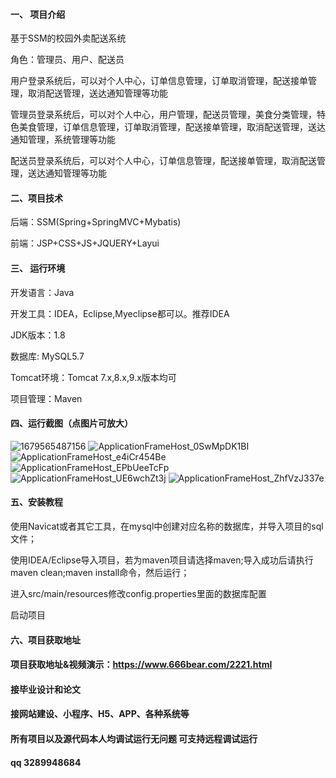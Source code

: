 

#### 一、 项目介绍
基于SSM的校园外卖配送系统

角色：管理员、用户、配送员

用户登录系统后，可以对个人中心，订单信息管理，订单取消管理，配送接单管理，取消配送管理，送达通知管理等功能

管理员登录系统后，可以对个人中心，用户管理，配送员管理，美食分类管理，特色美食管理，订单信息管理，订单取消管理，配送接单管理，取消配送管理，送达通知管理，系统管理等功能

配送员登录系统后，可以对个人中心，订单信息管理，配送接单管理，取消配送管理，送达通知管理等功能

#### 二、项目技术
后端：SSM(Spring+SpringMVC+Mybatis)

前端：JSP+CSS+JS+JQUERY+Layui
#### 三、 运行环境
开发语言：Java

开发工具：IDEA，Eclipse,Myeclipse都可以。推荐IDEA

JDK版本：1.8

数据库: MySQL5.7

Tomcat环境：Tomcat 7.x,8.x,9.x版本均可

项目管理：Maven

#### 四、运行截图（点图片可放大）
![1679565487156](https://github.com/666bears/takeaway/assets/143094776/b157ab5e-41ee-4d48-a557-de9345af8846)
![ApplicationFrameHost_0SwMpDK1BI](https://github.com/666bears/takeaway/assets/143094776/59dcdedc-f213-498f-b60e-400b9b01b6f6)
![ApplicationFrameHost_e4iCr454Be](https://github.com/666bears/takeaway/assets/143094776/8252662e-e7f1-4ae7-b2ed-8d28c38dde5b)
![ApplicationFrameHost_EPbUeeTcFp](https://github.com/666bears/takeaway/assets/143094776/40b6cb08-1e41-4f3a-bf7e-7a974730872c)
![ApplicationFrameHost_UE6wchZt3j](https://github.com/666bears/takeaway/assets/143094776/1deed59b-52b9-4764-bab5-dc3fce688e15)
![ApplicationFrameHost_ZhfVzJ337e](https://github.com/666bears/takeaway/assets/143094776/4ba8aecf-a0d3-418a-b176-c02813ef19ee)


#### 五、安装教程
使用Navicat或者其它工具，在mysql中创建对应名称的数据库，并导入项目的sql文件；

使用IDEA/Eclipse导入项目，若为maven项目请选择maven;导入成功后请执行maven clean;maven install命令，然后运行；

进入src/main/resources修改config.properties里面的数据库配置

启动项目

#### 六、项目获取地址
#### 项目获取地址&视频演示：https://www.666bear.com/2221.html

#### 接毕业设计和论文
#### 接网站建设、小程序、H5、APP、各种系统等
#### 所有项目以及源代码本人均调试运行无问题 可支持远程调试运行
#### qq 3289948684



